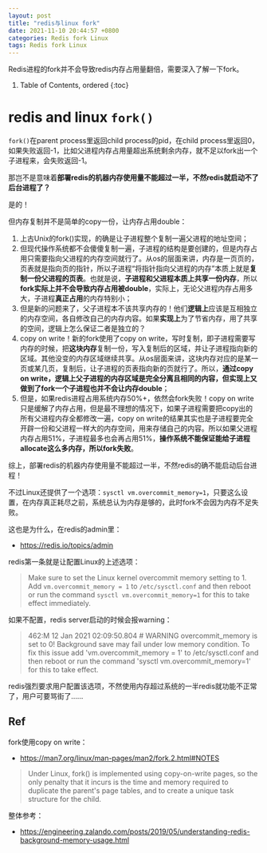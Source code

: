 ```yaml
---
layout: post
title: "redis与linux fork"
date: 2021-11-10 20:44:57 +0800
categories: Redis fork Linux
tags: Redis fork Linux
---
```


Redis进程的fork并不会导致redis内存占用量翻倍，需要深入了解一下fork。

1. Table of Contents, ordered
{:toc}

# redis and linux `fork()`
`fork()`在parent process里返回child process的pid，在child process里返回0，如果失败返回-1，比如父进程内存占用量超出系统剩余内存，就不足以fork出一个子进程来，会失败返回-1。

那岂不是意味着**部署redis的机器内存使用量不能超过一半，不然redis就启动不了后台进程了？**

是的！

但内存复制并不是简单的copy一份，让内存占用double：
1. 上古Unix的fork()实现，的确是让子进程整个复制一遍父进程的地址空间；
2. 但现代操作系统都不会傻傻复制一遍，子进程的结构是要创建的，但是内存占用只需要指向父进程的内存空间就行了。从os的层面来讲，内存是一页页的，页表就是指向页的指针，所以子进程“将指针指向父进程的内存”本质上就是**复制一份父进程的页表**。也就是说，**子进程和父进程本质上共享一份内存**，所以**fork实际上并不会导致内存占用被double**，实际上，无论父进程内存占用多大，子进程**真正占用**的内存特别小；
3. 但是新的问题来了，父子进程本不该共享内存的！他们**逻辑上**应该是互相独立的内存空间，各自修改自己的内存内容。如果**实现上**为了节省内存，用了共享的空间，逻辑上怎么保证二者是独立的？
4. copy on write！新的fork使用了copy on write，写时复制，即子进程需要写内存的时候，把**这块内存**复制一份，写入复制后的区域，并让子进程指向新的区域。其他没变的内存区域继续共享。从os层面来讲，这块内存对应的是某一页或某几页，复制后，让子进程的页表指向新的页就行了。所以，**通过copy on write，逻辑上父子进程的内存区域是完全分离且相同的内容，但实现上又做到了fork一个子进程也并不会让内存double**；
5. 但是，如果redis进程占用系统内存50%+，依然会fork失败！copy on write只是缓解了内存占用，但是最不理想的情况下，如果子进程需要把copy出的所有父进程内存全都修改一遍，copy on write的结果其实也是子进程要完全开辟一份和父进程一样大的内存空间，用来存储自己的内容。所以如果父进程内存占用51%，子进程最多也会再占用51%，**操作系统不能保证能给子进程allocate这么多内存，所以fork失败**。

综上，部署redis的机器内存使用量不能超过一半，不然redis的确不能启动后台进程！

不过Linux还提供了一个选项：`sysctl vm.overcommit_memory=1`，只要这么设置，在内存真正耗尽之前，系统总认为内存是够的，此时fork不会因为内存不足失败。

这也是为什么，在redis的admin里：
- https://redis.io/topics/admin

redis第一条就是让配置Linux的上述选项：
> Make sure to set the Linux kernel overcommit memory setting to 1. Add `vm.overcommit_memory = 1` to `/etc/sysctl.conf` and then reboot or run the command `sysctl vm.overcommit_memory=1` for this to take effect immediately.

如果不配置，redis server启动的时候会报warning：
> 462:M 12 Jan 2021 02:09:50.804 # WARNING overcommit_memory is set to 0! Background save may fail under low memory condition. To fix this issue add 'vm.overcommit_memory = 1' to /etc/sysctl.conf and then reboot or run the command 'sysctl vm.overcommit_memory=1' for this to take effect.

redis强烈要求用户配置该选项，不然使用内存超过系统的一半redis就功能不正常了，用户可要骂街了……

## Ref
fork使用copy on write：
- https://man7.org/linux/man-pages/man2/fork.2.html#NOTES

> Under Linux, fork() is implemented using copy-on-write pages, so
       the only penalty that it incurs is the time and memory required
       to duplicate the parent's page tables, and to create a unique
       task structure for the child.

整体参考：
- https://engineering.zalando.com/posts/2019/05/understanding-redis-background-memory-usage.html
